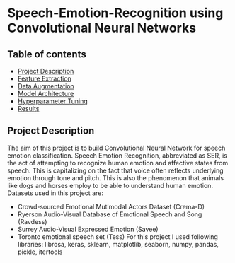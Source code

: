 # Speech-Emotion-Recognition using Convolutional Neural Networks
## Table of contents
* [Project Description](#project-description)
* [Feature Extraction](#feature-extraction)
* [Data Augmentation](#data-augmentation)
* [Model Architecture](#model-architecture)
* [Hyperparameter Tuning](#hyperparameter-tuning)
* [Results](#results)

## Project Description
The aim of this project is to build Convolutional Neural Network for speech emotion classification.
Speech Emotion Recognition, abbreviated as SER, is the act of attempting to recognize human emotion and affective states from speech. This is capitalizing on the fact that voice often reflects underlying emotion through tone and pitch. This is also the phenomenon that animals like dogs and horses employ to be able to understand human emotion. 
Datasets used in this project are:
* Crowd-sourced Emotional Mutimodal Actors Dataset (Crema-D)
* Ryerson Audio-Visual Database of Emotional Speech and Song (Ravdess)
* Surrey Audio-Visual Expressed Emotion (Savee)
* Toronto emotional speech set (Tess)
For this project I used following libraries: librosa, keras, sklearn, matplotlib, seaborn, numpy, pandas, pickle, itertools
